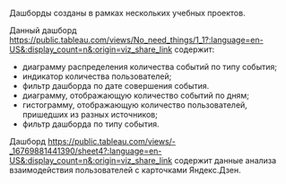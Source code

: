 Дашборды созданы в рамках нескольких учебных проектов.

Данный дашборд https://public.tableau.com/views/No_need_things/1_1?:language=en-US&:display_count=n&:origin=viz_share_link 
содержит:
- диаграмму распределения количества событий по типу события;
- индикатор количества пользователей;
- фильтр дашборда по дате совершения события.
- диаграмму, отображающую количество событий по дням;
- гистограмму, отображающую количество пользователей, пришедших из разных источников;
- фильтр дашборда по типу события.

Дашборд https://public.tableau.com/views/-_16769881441390/sheet4?:language=en-US&:display_count=n&:origin=viz_share_link 
содержит данные анализа взаимодействия пользователей с карточками Яндекс.Дзен.
